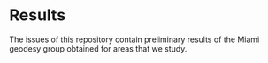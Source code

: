 # Results
The issues of this repository contain preliminary results of the Miami geodesy group obtained for areas that we study.
